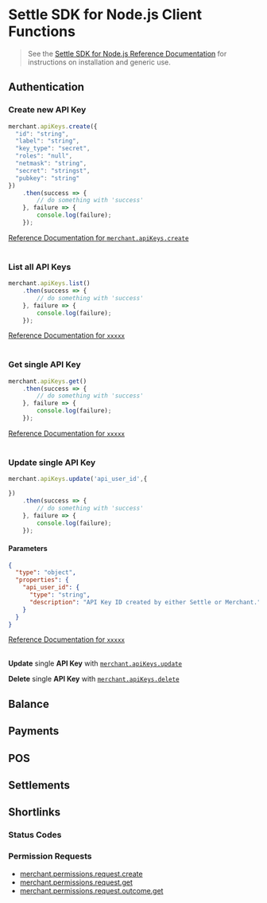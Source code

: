 # Settle SDK for Node.js Client Functions

> See the [Settle SDK for Node.js Reference Documentation](./ZG9jOjM0ODM3NTEw-settle-sdk-for-node-js) for instructions on installation and generic use.

## Authentication

### Create new API Key

```js
merchant.apiKeys.create({
  "id": "string",
  "label": "string",
  "key_type": "secret",
  "roles": "null",
  "netmask": "string",
  "secret": "stringst",
  "pubkey": "string"
})
    .then(success => {
        // do something with 'success'
    }, failure => {
        console.log(failure);
    });
```

[Reference Documentation for `merchant.apiKeys.create`](./ZG9jOjM0ODM3NTEw-node-js-sdk-for-connecting-to-the-settle-payment-platform)
<br><br>


### List all API Keys

```js
merchant.apiKeys.list()
    .then(success => {
        // do something with 'success'
    }, failure => {
        console.log(failure);
    });
```
[Reference Documentation for `xxxxx`](xxxxx)
<br><br>


### Get single API Key

```js
merchant.apiKeys.get()
    .then(success => {
        // do something with 'success'
    }, failure => {
        console.log(failure);
    });
```
[Reference Documentation for `xxxxx`](xxxxx)
<br><br>


### Update single API Key

```js
merchant.apiKeys.update('api_user_id',{

})
    .then(success => {
        // do something with 'success'
    }, failure => {
        console.log(failure);
    });
```
#### Parameters
```json json_schema
{
  "type": "object",
  "properties": {
    "api_user_id": {
      "type": "string",
      "description": "API Key ID created by either Settle or Merchant."
    }
  }
}
```
[Reference Documentation for `xxxxx`](xxxxx)
<br><br>



**Update** single **API Key** with [`merchant.apiKeys.update`]()


**Delete** single **API Key** with [`merchant.apiKeys.delete`]()

## Balance

## Payments

## POS

## Settlements

## Shortlinks

### Status Codes

### Permission Requests

- [merchant.permissions.request.create](./b3A6Mjk5NjUxNTk-merchant-permissions-request-create)
- [merchant.permissions.request.get](./b3A6Mjk5NjUxNjA-merchant-permissions-request-get)
- [merchant.permissions.request.outcome.get](./b3A6MzE5MjkxOTE-merchant-permissions-request-outcome-get)

